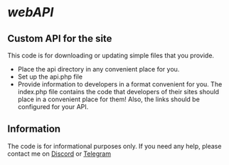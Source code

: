 # _webAPI_

## Custom API for the site

This code is for downloading or updating simple files that you provide.

- Place the api directory in any convenient place for you.
- Set up the api.php file
- Provide information to developers in a format convenient for you. The index.php file contains the code that developers of their sites should place in a convenient place for them!
Also, the links should be configured for your API.

## Information

The code is for informational purposes only. If you need any help, please contact me on <a href="https://discordapp.com/users/416812391003586571" target="_blank">Discord</a> or <a href="https://t.me/nulls18" target="_blank">Telegram</a>
